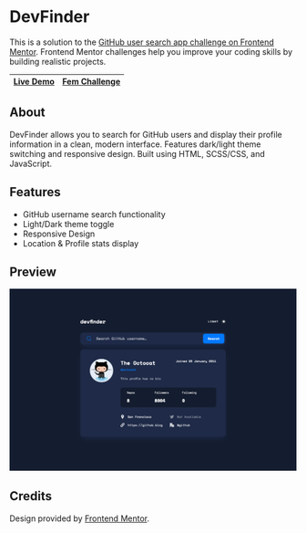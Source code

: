 # DevFinder

This is a solution to the [GitHub user search app challenge on Frontend Mentor](https://www.frontendmentor.io/challenges/github-user-search-app-Q09YOgaH6). Frontend Mentor challenges help you improve your coding skills by building realistic projects.

| [Live Demo](https://ionstici.github.io/github-user-search-app) | [Fem Challenge](https://www.frontendmentor.io/solutions/github-user-search-app-aOWapR0PT5) |
| -------------------------------------------------------------- | ------------------------------------------------------------------------------------------ |

## About

DevFinder allows you to search for GitHub users and display their profile information in a clean, modern interface. Features dark/light theme switching and responsive design. Built using HTML, SCSS/CSS, and JavaScript.

## Features

- GitHub username search functionality
- Light/Dark theme toggle
- Responsive Design
- Location & Profile stats display

## Preview

![](./preview.png)

## Credits

Design provided by [Frontend Mentor](https://www.frontendmentor.io).
